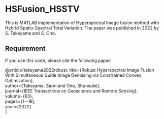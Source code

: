 # HSFusion_HSSTV

This is MATLAB implementation of Hyperspectral Image fusion method with Hybrid Spatio-Spectral Total Variation. 
The paper was published in 2022 by S. Takeyama and S. Ono.

## Requirement
If you use this code, please cite the following paper:

@article{takeyama2022robust,
  title={Robust Hyperspectral Image Fusion With Simultaneous Guide Image Denoising via Constrained Convex Optimization},  
  author={Takeyama, Saori and Ono, Shunsuke},  
  journal={IEEE Transactions on Geoscience and Remote Sensing},  
  volume={60},  
  pages={1--18},  
  year={2022}  
}
